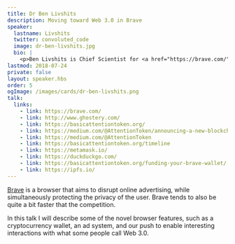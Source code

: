 ```yaml
---
title: Dr Ben Livshits
description: Moving toward Web 3.0 in Brave
speaker:
  lastname: Livshits
  twitter: convoluted_code
  image: dr-ben-livshits.jpg
  bio: |
    <p>Ben Livshits is Chief Scientist for <a href="https://brave.com/">Brave Software</a>, the company behind the Brave browser, a fast, open source, privacy-focused browser that blocks intrusive ads and trackers. He is also a Reader at Imperial College London and an affiliate professor at the University of Washington. Previously, he was a research scientist at Microsoft Research. He received a bachelor's degree from Cornell University in 1999, and his Ph.D. in Computer Science from Stanford University in 2006.</p> <p>Ben's research interests include application of sophisticated static and dynamic analysis techniques to finding errors in programs. Ben has published papers at PLDI, POPL, Oakland Security, Usenix Security, CCS, SOSP, ICSE, FSE, and many other venues. He is the author of over 100 academic papers, dozens of patents, and multiple tech transfer awards for bringing research into practice.</p>
lastmod: 2018-07-24
private: false
layout: speaker.hbs
order: 5
ogImage: /images/cards/dr-ben-livshits.png
talk:
  links:
    - link: https://brave.com/
    - link: http://www.ghostery.com/
    - link: https://basicattentiontoken.org/
    - link: https://medium.com/@AttentionToken/announcing-a-new-blockchain-based-digital-advertising-platform-775203933c44
    - link: https://medium.com/@AttentionToken
    - link: https://basicattentiontoken.org/timeline
    - link: https://metamask.io/
    - link: https://duckduckgo.com/
    - link: https://basicattentiontoken.org/funding-your-brave-wallet/
    - link: https://ipfs.io/
---
```


[Brave](https://brave.com) is a browser that aims to disrupt online advertising, while simultaneously protecting the privacy of the user. Brave tends to also be quite a bit faster that the competition.

In this talk I will describe some of the novel browser features, such as a cryptocurrency wallet, an ad system, and our push to enable interesting interactions with what some people call Web 3.0.
